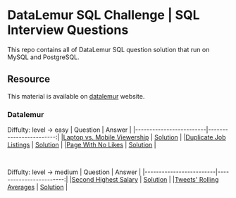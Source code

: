 # DataLemur SQL Challenge | SQL Interview Questions 
This repo contains all of DataLemur SQL question solution that run on MySQL and PostgreSQL.

## Resource
This material is available on [datalemur](https://datalemur.com/sql-tutorial) website.

### Datalemur
Diffulty: level -> easy
| Question                | Answer                 |
|-------------------------|------------------------:|
|[Laptop vs. Mobile Viewership](https://datalemur.com/questions/sql-histogram-tweets) | [Solution](https://github.com/abliskan/DSA-Training/blob/main/SQL/dataLemur/easy/Histogram-of-Tweets.sql) |
|[Duplicate Job Listings](https://datalemur.com/questions/duplicate-job-listings) | [Solution](https://github.com/abliskan/DSA-Training/blob/main/SQL/dataLemur/easy/Duplicate-Job-Listings.sql) |
|[Page With No Likes](https://datalemur.com/questions/sql-page-with-no-likes) | [Solution](https://github.com/abliskan/DSA-Training/blob/main/SQL/dataLemur/easy/Page-With-No-Likes.sql) |

<br>

Diffulty: level -> medium
| Question                | Answer                 |
|-------------------------|------------------------:|
|[Second Highest Salary](https://datalemur.com/questions/sql-second-highest-salary) | [Solution](https://github.com/abliskan/DSA-Training/blob/main/SQL/dataLemur/medium/Second-Highest-Salary.sql) |
|[Tweets' Rolling Averages](https://datalemur.com/questions/rolling-average-tweets) | [Solution](https://github.com/abliskan/DSA-Training/blob/main/SQL/dataLemur/medium/Tweets-Rolling-Averages.sql) |
